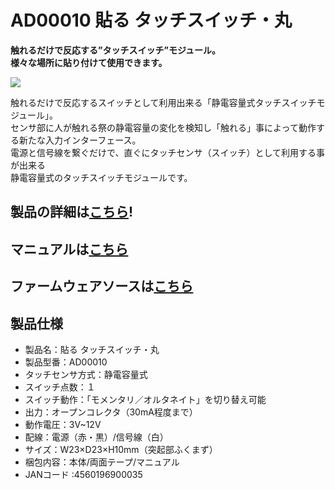 # AD00010 貼る タッチスイッチ・丸

**触れるだけで反応する”タッチスイッチ”モジュール。**  
**様々な場所に貼り付けて使用できます。**  

![](https://bit-trade-one.co.jp/wp/wp-content/uploads/2014/04/517ef8cc91ae0376389ee049abca5934.png)  

触れるだけで反応するスイッチとして利用出来る「静電容量式タッチスイッチモジュール」。  
センサ部に人が触れる祭の静電容量の変化を検知し「触れる」事によって動作する新たな入力インターフェース。  
電源と信号線を繋ぐだけで、直ぐにタッチセンサ（スイッチ）として利用する事が出来る  
静電容量式のタッチスイッチモジュールです。  

## 製品の詳細は[こちら](https://bit-trade-one.co.jp/product/module/ad00010/)!

## マニュアルは[こちら](https://github.com/bit-trade-one/AD00010_Touch_Switch_Circle/blob/master/Manual/maru_man.pdf)

## ファームウェアソースは[こちら](https://github.com/bit-trade-one/AD00010_Touch_Switch_Circle/blob/master/Firmware_source/mtouch_maru_v002.zip)

## 製品仕様

-    製品名：貼る タッチスイッチ・丸
-    製品型番：AD00010
-    タッチセンサ方式：静電容量式
-    スイッチ点数：１
-    スイッチ動作：「モメンタリ／オルタネイト」を切り替え可能
-    出力：オープンコレクタ（30mA程度まで）
-    動作電圧：3V~12V
-    配線：電源（赤・黒）/信号線（白）
-    サイズ：W23×D23×H10mm（突起部ふくまず）
-    梱包内容：本体/両面テープ/マニュアル
-    JANコード :4560196900035
